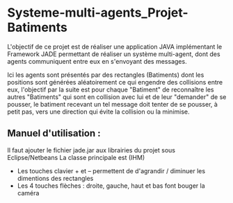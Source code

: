 # Systeme-multi-agents_Projet-Batiments
L'objectif de ce projet est de réaliser une application JAVA implémentant le Framework JADE permettant de réaliser un système multi-agent, dont des agents communiquent entre eux en s'envoyant des messages.

Ici les agents sont présentés par des rectangles (Batiments) dont les positions sont générées aléatoirement ce qui engendre des collisions entre eux, l'objectif par la suite est pour chaque "Batiment" de reconnaître les autres "Batiments" qui sont en collision avec lui et de leur "demander" de se pousser, le batiment recevant un tel message doit tenter de se pousser, à petit pas, vers une direction qui évite la collision ou la minimise.

Manuel d'utilisation :
----------------------
Il faut ajouter le fichier jade.jar aux librairies du projet sous Eclipse/Netbeans
La classe principale est (IHM)
- Les touches clavier + et – permettent de d'agrandir / diminuer les dimentions des rectangles
- Les 4 touches flèches : droite, gauche, haut et bas font bouger la caméra
